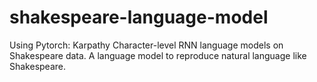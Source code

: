 # shakespeare-language-model
Using Pytorch: Karpathy Character-level RNN language models on Shakespeare data. A language model to reproduce natural language like Shakespeare. 
